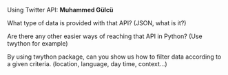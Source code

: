 Using Twitter API: __Muhammed Gülcü__

What type of data is provided with that API? (JSON, what is it?)

Are there any other easier ways of reaching that API in Python? (Use twython for example)

By using twython package, can you show us how to filter data according to a given criteria.
(location, language, day time, context...)
